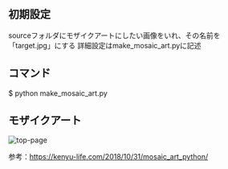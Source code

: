 

## 初期設定
  sourceフォルダにモザイクアートにしたい画像をいれ、その名前を「target.jpg」にする
  詳細設定はmake_mosaic_art.pyに記述

## コマンド
  $ python make_mosaic_art.py

## モザイクアート
![top-page](https://raw.githubusercontent.com/cakecatz/garage/image/garage-screenshot-01.png)




参考：https://kenyu-life.com/2018/10/31/mosaic_art_python/

